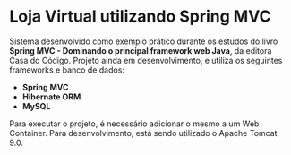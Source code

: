 # Loja Virtual utilizando Spring MVC

Sistema desenvolvido como exemplo prático durante os estudos do livro <strong>Spring MVC - Dominando o principal framework web Java</strong>, da editora Casa do Código. Projeto ainda em desenvolvimento, e utiliza os seguintes frameworks e banco de dados:
<ul>
  <li><strong>Spring MVC</strong></li>
  <li><strong>Hibernate ORM</strong></li>
  <li><strong>MySQL</strong></li>
</ul>

Para executar o projeto, é necessário adicionar o mesmo a um Web Container. Para desenvolvimento, está sendo utilizado o Apache Tomcat 9.0.
